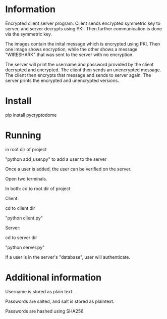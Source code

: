 # Information

Encrypted client server program.
Client sends encrypted symmetric key to server, and server decrypts using PKI.
Then further communication is done via the symmetric key.

The images contain the inital message which is encrypted using PKI.
Then one image shows encryption, while the other shows a message "WIRESHARK" that was sent to the server with no encryption.

The server will print the username and password provided by the client decrypted and encrypted. The client then sends an unencrypted message. The client then encrypts that message and sends to server again. The server prints the encrypted and unencrypted versions. 

# Install  
pip install pycryptodome

# Running

in root dir of project

"python add_user.py" to add a user to the server

Once a user is added, the user can be verified on the server. 

Open two terminals. 

In both: cd to root dir of project

Client: 

cd to client dir

"python client.py"

Server:

cd to server dir

"python server.py"

If a user is in the server's "database", user will authenticate.

# Additional information

Username is stored as plain text.

Passwords are salted, and salt is stored as plaintext.

Passwords are hashed using SHA256